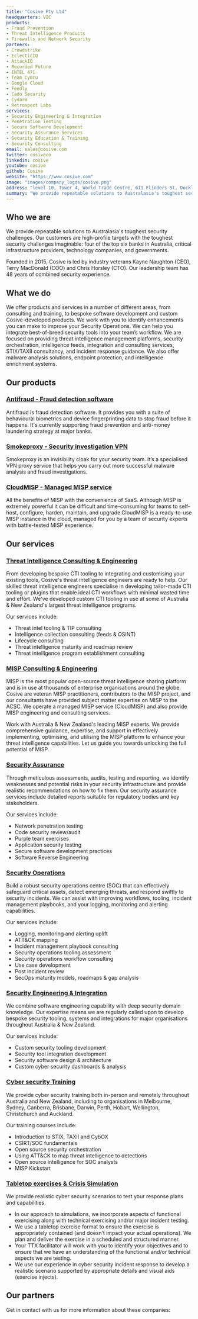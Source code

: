 ```yaml
---
title: "Cosive Pty Ltd"
headquarters: VIC
products:
- Fraud Prevention
- Threat Intelligence Products
- Firewalls and Network Security
partners: 
- Crowdstrike
- EclecticIQ
- AttackIQ
- Recorded Future
- INTEL 471
- Team Cymru
- Google Cloud
- Feedly
- Cado Security
- Cydarm
- Retrospect Labs
services:
- Security Engineering & Integration
- Penetration Testing
- Secure Software Development
- Security Assurance Services
- Security Education & Training
- Security Consulting
email: sales@cosive.com
twitter: cosiveco
linkedin: cosive
youtube: cosive
github: Cosive
website: "https://www.cosive.com"
image: "images/company_logos/cosive.png"
address: "level 10, Tower 4, World Trade Centre, 611 Flinders St, Docklands, VIC"
summary: "We provide repeatable solutions to Australasia's toughest security challenges. ​Our customers are high-profile targets with the toughest security challenges imaginable: four of the top six banks in Australia, critical infrastructure providers, technology companies, and governments."
---
```

## Who we are

We provide repeatable solutions to Australasia's toughest security challenges. ​Our customers are high-profile targets with the toughest security challenges imaginable: four of the top six banks in Australia, critical infrastructure providers, technology companies, and governments.

Founded in 2015, Cosive is led by industry veterans Kayne Naughton (CEO), Terry MacDonald (COO) and Chris Horsley (CTO). Our leadership team has 48 years of combined security experience.

## What we do

We offer products and services in a number of different areas, from consulting and training, to bespoke software development and custom Cosive-developed products. We work with you to identify enhancements you can make to improve your Security Operations. We can help you integrate best-of-breed security tools into your team’s workflow. We are focused on providing threat intelligence management platforms, security orchestration, intelligence feeds, integration and consulting services, STIX/TAXII consultancy, and incident response guidance. We also offer malware analysis solutions, endpoint protection, and intelligence enrichment systems.

## Our products
### [Antifraud - Fraud detection software](https://www.cosive.com/capabilities/antifraud)

Antifraud is fraud detection software. It provides you with a suite of behavioural biometrics and device fingerprinting data to stop fraud before it happens. It's currently supporting fraud prevention and anti-money laundering strategy at major banks.

### [Smokeproxy - Security investigation VPN](https://www.cosive.com/capabilities/vpn-for-investigators)

Smokeproxy is an invisibility cloak for your security team. It’s a specialised VPN proxy service that helps you carry out more successful malware analysis and fraud investigations.

### [CloudMISP - Managed MISP service](https://www.cosive.com/capabilities/cloud-misp)

All the benefits of MISP with the convenience of SaaS. Although MISP is extremely powerful it can be difficult and time-consuming for teams to self-host, configure, harden, maintain, and upgrade.CloudMISP is a ready-to-use MISP instance in the cloud, managed for you by a team of security experts with battle-tested MISP experience.

## Our services

### [Threat Intelligence Consulting & Engineering](https://www.cosive.com/capabilities/threat-intelligence-engineering)

From developing bespoke CTI tooling to integrating and customising your existing tools, Cosive's threat intelligence engineers are ready to help. Our skilled threat intelligence engineers specialise in developing tailor-made CTI tooling or plugins that enable ideal CTI workflows with minimal wasted time and effort. We've developed custom CTI tooling in use at some of Australia & New Zealand's largest threat intelligence programs.

Our services include:
* Threat intel tooling & TIP consulting
* Intelligence collection consulting (feeds & OSINT)
* Lifecycle consulting
* Threat intelligence maturity and roadmap review
* Threat intelligence program establishment consulting

### [MISP Consulting & Engineering](https://www.cosive.com/capabilities/misp-engineering-consulting)

MISP is the most popular open-source threat intelligence sharing platform and is in use at thousands of enterprise organisations around the globe. Cosive are veteran MISP practitioners, contributors to the MISP project, and our consultants have provided subject matter expertise on MISP to the ACSC. We operate a managed MISP service (CloudMISP) and also provide MISP engineering and consulting services.

Work with Australia & New Zealand's leading MISP experts.
We provide comprehensive guidance, expertise, and support in effectively implementing, optimising, and utilising the MISP platform to enhance your threat intelligence capabilities. Let us guide you towards unlocking the full potential of MISP.

### [Security Assurance](https://www.cosive.com/security-assurance)

Through meticulous assessments, audits, testing and reporting, we identify weaknesses and potential risks in your security infrastructure and provide realistic recommendations on how to fix them. Our security assurance services include detailed reports suitable for regulatory bodies and key stakeholders.

Our services include:
* Network penetration testing
* Code security review/audit
* Purple team exercises
* Application security testing
* Secure software development practices
* Software Reverse Engineering

### [Security Operations](https://www.cosive.com/security-operations)

Build a robust security operations centre (SOC) that can effectively safeguard critical assets, detect emerging threats, and respond swiftly to security incidents. We can assist with improving workflows, tooling, incident management playbooks, and your logging, monitoring and alerting capabilities.

Our services include:
* Logging, monitoring and alerting uplift
* ATT&CK mapping
* Incident management playbook consulting
* Security operations tooling assessment
* Security operations workflow consulting
* Use case development
* Post incident review
* SecOps maturity models, roadmaps & gap analysis

### [Security Engineering & Integration](https://www.cosive.com/security-engineering)

We combine software engineering capability with deep security domain knowledge. Our expertise means we are regularly called upon to develop bespoke security tooling, systems and integrations for major organisations throughout Australia & New Zealand.

Our services include:
* Custom security tooling development
* Security tool integration development
* Security software design & architecture
* Custom cyber security dashboards & analysis

### [Cyber security Training](https://www.cosive.com/cybersecurity-training)

We provide cyber security training both in-person and remotely throughout Australia and New Zealand, including to organisations in Melbourne, Sydney, Canberra, Brisbane, Darwin, Perth, Hobart, Wellington, Christchurch and Auckland.

Our training courses include:
* Introduction to STIX, TAXII and CybOX
* CSIRT/SOC fundamentals
* Open source security orchestration
* Using ATT&CK to map threat intelligence to detections
* Open source intelligence for SOC analysts
* MISP Kickstart

### [Tabletop exercises & Crisis Simulation](https://www.cosive.com/capabilities/cybersecurity-tabletop-exercises)

We provide realistic cyber security scenarios to test your response plans and capabilities.

* In our approach to simulations, we incorporate aspects of functional exercising along with technical exercising and/or major incident testing.
* We use a tabletop exercise format to ensure the exercise is appropriately contained (and doesn’t impact your actual operations). We plan and deliver the exercise in a scheduled and structured manner.
* Your TTX facilitator will work with you to identify your objectives and to ensure that we have an understanding of the functional and/or technical aspects we are testing.
* We use our experience in cyber security incident response to develop a realistic scenario supported by appropriate details and visual aids (exercise injects).

## Our partners

Get in contact with us for more information about these companies:


